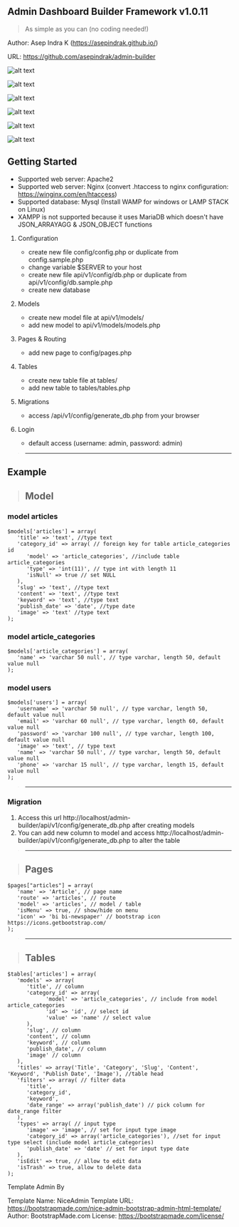 ## Admin Dashboard Builder Framework v1.0.11

> As simple as you can (no coding needed!)

Author: Asep Indra K (https://asepindrak.github.io/)

URL: https://github.com/asepindrak/admin-builder

![alt text](https://raw.githubusercontent.com/asepindrak/admin-builder/master/assets/img/ss0.png)

![alt text](https://raw.githubusercontent.com/asepindrak/admin-builder/master/assets/img/ss1.png)

![alt text](https://raw.githubusercontent.com/asepindrak/admin-builder/master/assets/img/ss2.png)

![alt text](https://raw.githubusercontent.com/asepindrak/admin-builder/master/assets/img/ss3.png)

![alt text](https://raw.githubusercontent.com/asepindrak/admin-builder/master/assets/img/ss4.png)

![alt text](https://raw.githubusercontent.com/asepindrak/admin-builder/master/assets/img/ss5.png)

## Getting Started

- Supported web server: Apache2
- Supported web server: Nginx (convert .htaccess to nginx configuration: https://winginx.com/en/htaccess)
- Supported database: Mysql (Install WAMP for windows or LAMP STACK on Linux)
- XAMPP is not supported because it uses MariaDB which doesn't have JSON_ARRAYAGG & JSON_OBJECT functions

1. Configuration

   - create new file config/config.php or duplicate from config.sample.php
   - change variable $SERVER to your host
   - create new file api/v1/config/db.php or duplicate from api/v1/config/db.sample.php
   - create new database

2. Models

   - create new model file at api/v1/models/
   - add new model to api/v1/models/models.php

3. Pages & Routing

   - add new page to config/pages.php

4. Tables

   - create new table file at tables/
   - add new table to tables/tables.php

5. Migrations

   - access /api/v1/config/generate_db.php from your browser

6. Login
   - default access (username: admin, password: admin)

> ---

## Example

> ## Model

### model articles

```
$models['articles'] = array(
   'title' => 'text', //type text
   'category_id' => array( // foreign key for table article_categories id
      'model' => 'article_categories', //include table article_categories
      'type' => 'int(11)', // type int with length 11
      'isNull' => true // set NULL
   ),
   'slug' => 'text', //type text
   'content' => 'text', //type text
   'keyword' => 'text', //type text
   'publish_date' => 'date', //type date
   'image' => 'text' //type text
);

```

### model article_categories

```
$models['article_categories'] = array(
   'name' => 'varchar 50 null', // type varchar, length 50, default value null
);
```

### model users

```
$models['users'] = array(
   'username' => 'varchar 50 null', // type varchar, length 50, default value null
   'email' => 'varchar 60 null', // type varchar, length 60, default value null
   'password' => 'varchar 100 null', // type varchar, length 100, default value null
   'image' => 'text', // type text
   'name' => 'varchar 50 null', // type varchar, length 50, default value null
   'phone' => 'varchar 15 null', // type varchar, length 15, default value null
);
```

> ---

### Migration

1. Access this url http://localhost/admin-builder/api/v1/config/generate_db.php after creating models
2. You can add new column to model and access http://localhost/admin-builder/api/v1/config/generate_db.php to alter the table

> ---

> ## Pages

```
$pages["articles"] = array(
   'name' => 'Article', // page name
   'route' => 'articles', // route
   'model' => 'articles', // model / table
   'isMenu' => true, // show/hide on menu
   'icon' => 'bi bi-newspaper' // bootstrap icon https://icons.getbootstrap.com/
);
```

> ---

> ## Tables

```
$tables['articles'] = array(
   'models' => array(
      'title', // column
      'category_id' => array(
            'model' => 'article_categories', // include from model article_categories
            'id' => 'id', // select id
            'value' => 'name' // select value
      ),
      'slug', // column
      'content', // column
      'keyword', // column
      'publish_date', // column
      'image' // column
   ),
   'titles' => array('Title', 'Category', 'Slug', 'Content', 'Keyword', 'Publish Date', 'Image'), //table head
   'filters' => array( // filter data
      'title',
      'category_id',
      'keyword',
      'date_range' => array('publish_date') // pick column for date_range filter
   ),
   'types' => array( // input type
      'image' => 'image', // set for input type image
      'category_id' => array('article_categories'), //set for input type select (include model article_categories)
      'publish_date' => 'date' // set for input type date
   ),
   'isEdit' => true, // allow to edit data
   'isTrash' => true, allow to delete data
);
```

Template Admin By

Template Name: NiceAdmin
Template URL: https://bootstrapmade.com/nice-admin-bootstrap-admin-html-template/
Author: BootstrapMade.com
License: https://bootstrapmade.com/license/

```

```
